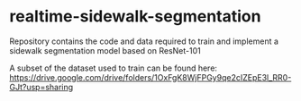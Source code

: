 # realtime-sidewalk-segmentation
Repository contains the code and data required to train and implement a sidewalk segmentation model based on ResNet-101


A subset of the dataset used to train can be found here: https://drive.google.com/drive/folders/1OxFgK8WjFPGy9qe2cIZEpE3l_RR0-GJt?usp=sharing
